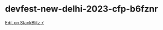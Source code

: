 # devfest-new-delhi-2023-cfp-b6fznr

[Edit on StackBlitz ⚡️](https://stackblitz.com/edit/devfest-new-delhi-2023-cfp-b6fznr)